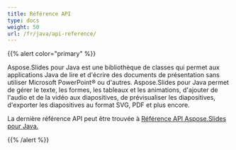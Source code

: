 ```yaml
---
title: Référence API
type: docs
weight: 50
url: /fr/java/api-reference/
---
```


{{% alert color="primary" %}} 

Aspose.Slides pour Java est une bibliothèque de classes qui permet aux applications Java de lire et d'écrire des documents de présentation sans utiliser Microsoft PowerPoint® ou d'autres. Aspose.Slides pour Java permet de gérer le texte, les formes, les tableaux et les animations, d'ajouter de l'audio et de la vidéo aux diapositives, de prévisualiser les diapositives, d'exporter les diapositives au format SVG, PDF et plus encore.

La dernière référence API peut être trouvée à 
[Référence API Aspose.Slides pour Java.](https://reference.aspose.com/slides/java)

{{% /alert %}}
